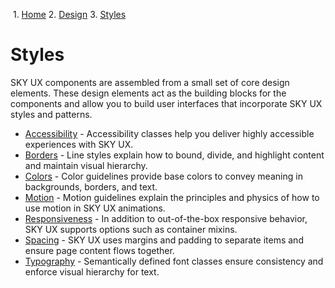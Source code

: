                 

 1.  [Home](/skyux/)
2.  [Design](/skyux/design.md)
3.  [Styles](/skyux/design/styles.md)

Styles
======

SKY UX components are assembled from a small set of core design elements. These design elements act as the building blocks for the components and allow you to build user interfaces that incorporate SKY UX styles and patterns.

- [Accessibility](/skyux/design/styles/accessibility.md) - Accessibility classes help you deliver highly accessible experiences with SKY UX.
- [Borders](/skyux/design/styles/borders.md) - Line styles explain how to bound, divide, and highlight content and maintain visual hierarchy.
- [Colors](/skyux/design/styles/color.md) - Color guidelines provide base colors to convey meaning in backgrounds, borders, and text.
- [Motion](/skyux/design/styles/motion.md) - Motion guidelines explain the principles and physics of how to use motion in SKY UX animations.
- [Responsiveness](/skyux/design/styles/responsiveness.md) - In addition to out-of-the-box responsive behavior, SKY UX supports options such as container mixins.
- [Spacing](/skyux/design/styles/spacing.md) - SKY UX uses margins and padding to separate items and ensure page content flows together.
- [Typography](/skyux/design/styles/typography.md) - Semantically defined font classes ensure consistency and enforce visual hierarchy for text.